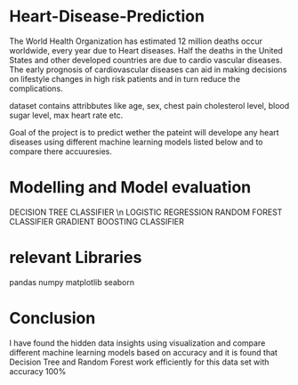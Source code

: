# Heart-Disease-Prediction
The World Health Organization has estimated 12 million deaths occur worldwide, every year due to Heart diseases. Half the deaths in the United States and other developed countries are due to cardio vascular diseases. The early prognosis of cardiovascular diseases can aid in making decisions on lifestyle changes in high risk patients and in turn reduce the complications.

dataset contains attribbutes like age, sex, chest pain cholesterol level, blood sugar level, max heart rate etc.

Goal of the project is to predict wether the pateint will develope any heart diseases using different machine learning models listed below and to compare there accuuresies.


# Modelling and Model evaluation

DECISION TREE CLASSIFIER \n
LOGISTIC REGRESSION 
RANDOM FOREST CLASSIFIER
GRADIENT BOOSTING CLASSIFIER



# relevant Libraries
pandas
numpy
matplotlib
seaborn

# Conclusion
I have found the hidden data insights using visualization and compare different machine learning models based on accuracy and it is found that Decision Tree and Random Forest work efficiently for this data set with accuracy 100%
